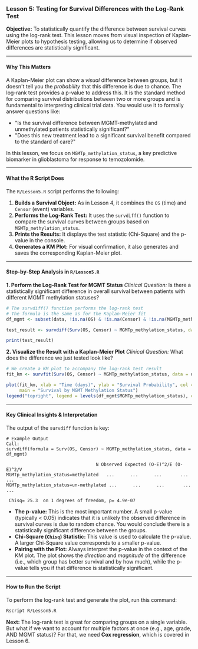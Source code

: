 ### Lesson 5: Testing for Survival Differences with the Log-Rank Test

**Objective:** To statistically quantify the difference between survival curves using the log-rank test. This lesson moves from visual inspection of Kaplan-Meier plots to hypothesis testing, allowing us to determine if observed differences are statistically significant.

---

#### **Why This Matters**

A Kaplan-Meier plot can show a *visual* difference between groups, but it doesn't tell you the *probability* that this difference is due to chance. The log-rank test provides a p-value to address this. It is the standard method for comparing survival distributions between two or more groups and is fundamental to interpreting clinical trial data. You would use it to formally answer questions like:

*   "Is the survival difference between MGMT-methylated and unmethylated patients statistically significant?"
*   "Does this new treatment lead to a significant survival benefit compared to the standard of care?"

In this lesson, we focus on `MGMTp_methylation_status`, a key predictive biomarker in glioblastoma for response to temozolomide.

---

#### **What the R Script Does**

The `R/Lesson5.R` script performs the following:

1.  **Builds a Survival Object:** As in Lesson 4, it combines the `OS` (time) and `Censor` (event) variables.
2.  **Performs the Log-Rank Test:** It uses the `survdiff()` function to compare the survival curves between groups based on `MGMTp_methylation_status`.
3.  **Prints the Results:** It displays the test statistic (Chi-Square) and the p-value in the console.
4.  **Generates a KM Plot:** For visual confirmation, it also generates and saves the corresponding Kaplan-Meier plot.

---

#### **Step-by-Step Analysis in `R/Lesson5.R`**

**1. Perform the Log-Rank Test for MGMT Status**
*Clinical Question:* Is there a statistically significant difference in overall survival between patients with different MGMT methylation statuses?
```r
# The survdiff() function performs the log-rank test
# The formula is the same as for the Kaplan-Meier fit
df_mgmt <- subset(data, !is.na(OS) & !is.na(Censor) & !is.na(MGMTp_methylation_status))

test_result <- survdiff(Surv(OS, Censor) ~ MGMTp_methylation_status, data = df_mgmt)

print(test_result)
```

**2. Visualize the Result with a Kaplan-Meier Plot**
*Clinical Question:* What does the difference we just tested look like?
```r
# We create a KM plot to accompany the log-rank test result
fit_km <- survfit(Surv(OS, Censor) ~ MGMTp_methylation_status, data = df_mgmt)

plot(fit_km, xlab = "Time (days)", ylab = "Survival Probability", col = 1:3, lwd = 2,
     main = "Survival by MGMT Methylation Status")
legend("topright", legend = levels(df_mgmt$MGMTp_methylation_status), col = 1:3, lwd = 2)
```

---

#### **Key Clinical Insights & Interpretation**

The output of the `survdiff` function is key:

```
# Example Output
Call:
survdiff(formula = Surv(OS, Censor) ~ MGMTp_methylation_status, data = df_mgmt)

                                  N Observed Expected (O-E)^2/E (O-E)^2/V
MGMTp_methylation_status=methylated   ...      ...      ...       ...       ...
MGMTp_methylation_status=un-methylated ...      ...      ...       ...       ...

 Chisq= 25.3  on 1 degrees of freedom, p= 4.9e-07
```

*   **The p-value:** This is the most important number. A small p-value (typically < 0.05) indicates that it is unlikely the observed difference in survival curves is due to random chance. You would conclude there is a statistically significant difference between the groups.
*   **Chi-Square (`Chisq`) Statistic:** This value is used to calculate the p-value. A larger Chi-Square value corresponds to a smaller p-value.
*   **Pairing with the Plot:** Always interpret the p-value in the context of the KM plot. The plot shows the *direction* and *magnitude* of the difference (i.e., which group has better survival and by how much), while the p-value tells you if that difference is statistically significant.

---

#### **How to Run the Script**

To perform the log-rank test and generate the plot, run this command:

```bash
Rscript R/Lesson5.R
```

**Next:** The log-rank test is great for comparing groups on a single variable. But what if we want to account for multiple factors at once (e.g., age, grade, AND MGMT status)? For that, we need **Cox regression**, which is covered in Lesson 6.
